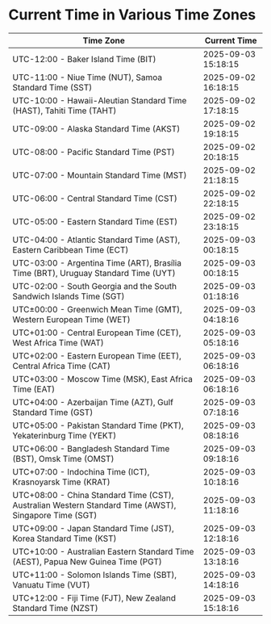 # Current Time in Various Time Zones

| Time Zone | Current Time |
|-----------|--------------|
| UTC-12:00 - Baker Island Time (BIT) | 2025-09-03 15:18:15 |
| UTC-11:00 - Niue Time (NUT), Samoa Standard Time (SST) | 2025-09-02 16:18:15 |
| UTC-10:00 - Hawaii-Aleutian Standard Time (HAST), Tahiti Time (TAHT) | 2025-09-02 17:18:15 |
| UTC-09:00 - Alaska Standard Time (AKST) | 2025-09-02 19:18:15 |
| UTC-08:00 - Pacific Standard Time (PST) | 2025-09-02 20:18:15 |
| UTC-07:00 - Mountain Standard Time (MST) | 2025-09-02 21:18:15 |
| UTC-06:00 - Central Standard Time (CST) | 2025-09-02 22:18:15 |
| UTC-05:00 - Eastern Standard Time (EST) | 2025-09-02 23:18:15 |
| UTC-04:00 - Atlantic Standard Time (AST), Eastern Caribbean Time (ECT) | 2025-09-03 00:18:15 |
| UTC-03:00 - Argentina Time (ART), Brasília Time (BRT), Uruguay Standard Time (UYT) | 2025-09-03 00:18:15 |
| UTC-02:00 - South Georgia and the South Sandwich Islands Time (SGT) | 2025-09-03 01:18:16 |
| UTC±00:00 - Greenwich Mean Time (GMT), Western European Time (WET) | 2025-09-03 04:18:16 |
| UTC+01:00 - Central European Time (CET), West Africa Time (WAT) | 2025-09-03 05:18:16 |
| UTC+02:00 - Eastern European Time (EET), Central Africa Time (CAT) | 2025-09-03 06:18:16 |
| UTC+03:00 - Moscow Time (MSK), East Africa Time (EAT) | 2025-09-03 06:18:16 |
| UTC+04:00 - Azerbaijan Time (AZT), Gulf Standard Time (GST) | 2025-09-03 07:18:16 |
| UTC+05:00 - Pakistan Standard Time (PKT), Yekaterinburg Time (YEKT) | 2025-09-03 08:18:16 |
| UTC+06:00 - Bangladesh Standard Time (BST), Omsk Time (OMST) | 2025-09-03 09:18:16 |
| UTC+07:00 - Indochina Time (ICT), Krasnoyarsk Time (KRAT) | 2025-09-03 10:18:16 |
| UTC+08:00 - China Standard Time (CST), Australian Western Standard Time (AWST), Singapore Time (SGT) | 2025-09-03 11:18:16 |
| UTC+09:00 - Japan Standard Time (JST), Korea Standard Time (KST) | 2025-09-03 12:18:16 |
| UTC+10:00 - Australian Eastern Standard Time (AEST), Papua New Guinea Time (PGT) | 2025-09-03 13:18:16 |
| UTC+11:00 - Solomon Islands Time (SBT), Vanuatu Time (VUT) | 2025-09-03 14:18:16 |
| UTC+12:00 - Fiji Time (FJT), New Zealand Standard Time (NZST) | 2025-09-03 15:18:16 |

